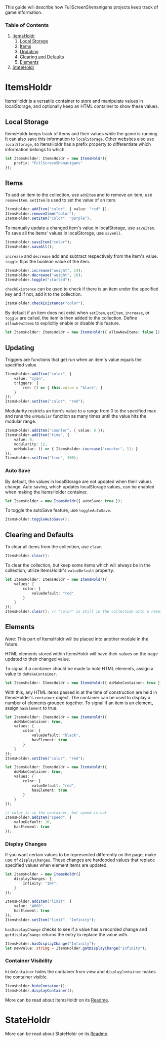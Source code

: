 This guide will describe how FullScreenShenanigans projects keep track of game information.

### Table of Contents
1. [ItemsHoldr](#itemsholdr)
    1. [Local Storage](#local-storage)
    2. [Items](#items)
    3. [Updating](#updating)
    4. [Clearing and Defaults](#clearing-and-defaults)
    5. [Elements](#elements)
2. [StateHoldr](#stateholdr)

# ItemsHoldr

ItemsHoldr is a versatile container to store and manipulate values in localStorage, and optionally keep an HTML container to show these values.

## Local Storage

ItemsHoldr keeps track of items and their values while the game is running.
It can also save this information to `localStorage`.
Other websites also use `localStorage`, so ItemsHoldr has a prefix property to differentiate which information belongs to which.

```typescript
let ItemsHolder: ItemsHoldr = new ItemsHoldr({
    prefix: "FullScreenShenanigans"
});
```

## Items

To add an item to the collection, use `addItem` and to remove an item, use `removeItem`.
`setItem` is used to set the value of an item.

```typescript
ItemsHolder.addItem("color", { value: "red" });
ItemsHolder.removeItem("color");
ItemsHolder.setItem("color", "purple");
```

To manually update a changed item's value in localStorage, use `saveItem`.
To save all the items' values in localStorage, use `saveAll`.

```typescript
ItemsHolder.saveItem("color");
ItemsHolder.saveAll();
```

`increase` and `decrease` add and subtract respectively from the item's value.
`toggle` flips the boolean value of the item.

```typescript
ItemsHolder.increase("weight", 14);
ItemsHolder.decrease("weight", 10);
ItemsHolder.toggle("started");
```

`checkExistence` can be used to check if there is an item under the specified key and if not, add it to the collection.

```typescript
ItemsHolder.checkExistence("color");
```

By default if an item does not exist when `setItem`, `getItem`, `increase`, or `toggle` are called, the item is then added to the collection.
Define `allowNewItems` to explicitly enable or disable this feature.

```typescript
let ItemsHolder: ItemsHoldr = new ItemsHoldr({ allowNewItems: false });
```

## Updating

Triggers are functions that get run when an item's value equals the specified value.

```typescript
ItemsHolder.addItem("color", {
    value: "cyan",
    triggers: {
        red: () => { this.value = "black"; }
    }
});
ItemsHolder.setItem("color", "red");
```

Modularity restricts an item's value to a range from 0 to the specified max and runs the `onModular` function as many times until the value hits the modular range.

```typescript
ItemsHolder.addItem("counter", { value: 0 });
ItemsHolder.addItem("time", {
    value: 0,
    modularity: 12,
    onModular: () => { ItemsHolder.increase("counter", 1); }
});
ItemsHolder.setItem("time", 100);
```

### Auto Save

By default, the values in localStorage are not updated when their values change.
Auto saving, which updates localStorage values, can be enabled when making the ItemsHolder container.

```typescript
let ItemsHolder = new ItemsHoldr({ autoSave: true });
```

To toggle the autoSave feature, use `toggleAutoSave`.

```typescript
ItemsHolder.toggleAutoSave();
```

## Clearing and Defaults

To clear all items from the collection, use `clear`.

```typescript
ItemsHolder.clear();
```

To clear the collection, but keep some items which will always be in the collection, utilize ItemsHoldr's `valueDefault` property.

```typescript
let ItemsHolder: ItemsHoldr = new ItemsHoldr({
    values: {
        color: {
            valueDefault: "red"
        }
    }
});
ItemsHolder.clear(); // "color" is still in the collection with a reset value of "red"
```

## Elements

*Note:* This part of ItemsHoldr will be placed into another module in the future.

HTML elements stored within ItemsHoldr will have their values on the page updated to their changed value.

To signal if a container should be made to hold HTML elements, assign a value to `doMakeContainer`.

```typescript
let ItemsHolder: ItemsHoldr = new ItemsHoldr({ doMakeContainer: true });
```

With this, any HTML items passed in at the time of construction are held in ItemsHolder's `container` object.
The container can be used to display a number of elements grouped together.
To signal if an item is an element, assign `hasElement` to true.

```typescript
let ItemsHolder: ItemsHoldr = new ItemsHoldr({
    doMakeContainer: true,
    values: {
        color: {
            valueDefault: "black",
            hasElement: true
        }
    }
});
ItemsHolder.setItem("color", "red");
```

```typescript
let ItemsHolder: ItemsHoldr = new ItemsHoldr({
    doMakeContainer: true,
    values: {
        color: {
            valueDefault: "red",
            hasElement: true
        }
    }
});

// color is in the container, but speed is not
ItemsHolder.addItem("speed", {
    valueDefault: 10,
    hasElement: true
});
```

### Display Changes

If you want certain values to be represented differently on the page, make use of `displayChanges`.
These changes are hardcoded values that replace specified values when element items are updated.

```typescript
let ItemsHolder = new ItemsHoldr({
    displayChanges: {
        Infinity: "INF";
    }
});

ItemsHolder.addItem("limit", {
    value: "4000",
    hasElement: true
});
ItemsHolder.setItem("limit", "Infinity");
```

`hasDisplayChange` checks to see if a value has a recorded change and `getdisplayChange` returns the entry to replace the value with.

```typescript
ItemsHolder.hasDisplayChange("Infinity");
let newValue: string = ItemsHolder.getDisplayChange("Infinity");
```

### Container Visibility

`hideContainer` hides the container from view and `displayContainer` makes the container visible.

```typescript
ItemsHolder.hideContainer();
ItemsHolder.displayContainer();
```

More can be read about ItemsHoldr on its [Readme](https://github.com/FullScreenShenanigans/ItemsHoldr/blob/master/README.md).

# StateHoldr

More can be read about StateHoldr on its [Readme](https://github.com/FullScreenShenanigans/StateHoldr/blob/master/README.md).